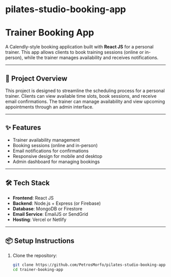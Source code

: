 # pilates-studio-booking-app
# Trainer Booking App

A Calendly-style booking application built with **React JS** for a personal trainer. This app allows clients to book training sessions (online or in-person), while the trainer manages availability and receives notifications.

---

## 🚀 Project Overview

This project is designed to streamline the scheduling process for a personal trainer. Clients can view available time slots, book sessions, and receive email confirmations. The trainer can manage availability and view upcoming appointments through an admin interface.

---

## ✨ Features

- Trainer availability management
- Booking sessions (online and in-person)
- Email notifications for confirmations
- Responsive design for mobile and desktop
- Admin dashboard for managing bookings

---

## 🛠️ Tech Stack

- **Frontend**: React JS
- **Backend**: Node.js + Express (or Firebase)
- **Database**: MongoDB or Firestore
- **Email Service**: EmailJS or SendGrid
- **Hosting**: Vercel or Netlify

---

## 📦 Setup Instructions

1. Clone the repository:
   ```bash
   git clone https://github.com/PetrosMorfo/pilates-studio-booking-app.git
   cd trainer-booking-app
